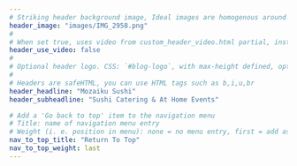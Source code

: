 ```yaml
---
# Striking header background image, Ideal images are homogenous around the centre and contrasting to the text. Non-ideal images can use `title_guard`
header_image: "images/IMG_2958.png"
#
# When set true, uses video from custom_header_video.html partial, instead of header_image
header_use_video: false
#
# Optional header logo. CSS: `#blog-logo`, with max-height defined, optimize to prevent scaling
#
# Headers are safeHTML, you can use HTML tags such as b,i,u,br
header_headline: "Mozaiku Sushi"
header_subheadline: "Sushi Catering & At Home Events"

# Add a 'Go back to top' item to the navigation menu
# Title: name of navigation menu entry
# Weight (i. e. position in menu): none = no menu entry, first = add as first entry, last = ad as last entry
nav_to_top_title: "Return To Top"
nav_to_top_weight: last
---
```

